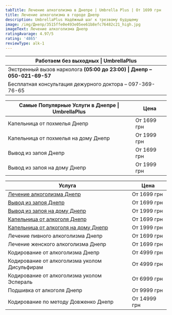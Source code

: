```yaml
---
tabTitle: Лечение алкоголизма в Днепре | Umbrella Plus | От 1699 грн
title: Лечение алкоголизма в городе Днепр
description: UmbrellaPlus Надёжный шаг к трезвому будущему
image: /img/Днепр/3515ffe0e493e05ee61b8efc76482c21_high.jpg
imageText: Лечение алкоголизма Днепр
ratingAvarage: 4.97/5
rating: '4865'
reviewType: alk-1
---
```


| Работаем без выходных \| UmbrellaPlus                                    |
| ------------------------------------------------------------------------ |
| Экстренный вызов нарколога **(05:00 до 23:00) \| Днепр – 050-021-69-57** |
| Бесплатная консультация дежурного доктора – 097-369-76-65                |

| Самые Популярные Услуги в Днепре \| UmbrellaPlus | Цена        |
| ------------------------------------------------ | ----------- |
| Капельница от похмелья Днепр                     | От 1699 грн |
| Капельница от похмелья на дому Днепр             | От 1999 грн |
| Вывод из запоя Днепр                             | От 1699 грн |
| Вывод из запоя на дому Днепр                     | От 1999 грн |

| Услуга                                                                      | Цена         |
| --------------------------------------------------------------------------- | ------------ |
| [Лечение алкоголизма Днепр](lechenie-alkogolizma-dnepr)                     | От 1699 грн  |
| [Вывод из запоя Днепр](Vivod-iz-zapoia-dnepr)                               | От 1699 грн  |
| [Вывод из запоя на дому Днепр](Vivod-iz-zapoia-na-domy-dnepr)               | От 1999 грн  |
| [Капельница от алкоголя Днепр](Kapelnica_ot_alkogola_dnepr)                 | От 1699 грн  |
| [Капельница от алкоголя на дому Днепр](Kapelnica_ot_alkogola_na-domy-dnepr) | От 1999 грн  |
| Лечение пивного алкоголизма Днепр                                           | От 1699 грн  |
| Лечение женского алкоголизма Днепр                                          | От 1699 грн  |
| Кодирование от алкоголизма Днепр                                            | От 4999 грн  |
| Кодирование от алкоголизма уколом Дисульфирам                               | От 4999 грн  |
| Кодирование от алкоголизма уколом Эспераль                                  | От 6999 грн  |
| Подшивка от алкоголя Днепр                                                  | От 9999 грн  |
| Кодирование по методу Довженко Днепр                                        | От 14999 грн |
